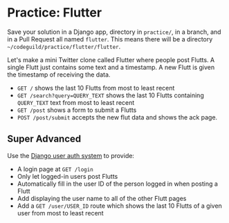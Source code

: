 # Practice: Flutter

Save your solution in a Django app, directory in `practice/`, in a branch, and in a Pull Request all named `flutter`.
This means there will be a directory `~/codeguild/practice/flutter/flutter`.

Let's make a mini Twitter clone called Flutter where people post Flutts.
A single Flutt just contains some text and a timestamp.
A new Flutt is given the timestamp of receiving the data.

* `GET /` shows the last 10 Flutts from most to least recent
* `GET /search?query=QUERY_TEXT` shows the last 10 Flutts containing `QUERY_TEXT` text from most to least recent
* `GET /post` shows a form to submit a Flutts
* `POST /post/submit` accepts the new flut data and shows the ack page.

## Super Advanced

Use the [Django user auth system](https://docs.djangoproject.com/en/1.9/topics/auth/) to provide:

* A login page at `GET /login`
* Only let logged-in users post Flutts
* Automatically fill in the user ID of the person logged in when posting a Flutt
* Add displaying the user name to all of the other Flutt pages
* Add a `GET /user/USER_ID` route which shows the last 10 Flutts of a given user from most to least recent

